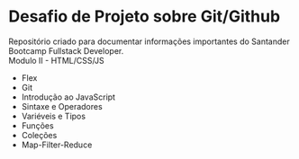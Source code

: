 # Desafio de Projeto sobre Git/Github

<div>
Repositório criado para documentar informações importantes do Santander Bootcamp Fullstack Developer.
</div>

<div>
    Modulo II - HTML/CSS/JS
    <ul > 
        <li> Flex </li>
        <li> Git </li>
        <li> Introdução ao JavaScript </li>
        <li> Sintaxe e Operadores</li>
        <li> Variéveis e Tipos</li>
        <li> Funções</li>
        <li> Coleções</li>
        <li> Map-Filter-Reduce</li>
    </ul>
</div>

